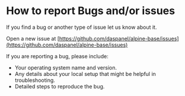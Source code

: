 
# How to report Bugs and/or issues

If you find a bug or another type of issue let us know about it.

Open a new issue at 
[https://github.com/daspanel/alpine-base/issues](https://github.com/daspanel/alpine-base/issues)

If you are reporting a bug, please include:

* Your operating system name and version.
* Any details about your local setup that might be helpful in troubleshooting.
* Detailed steps to reproduce the bug.

